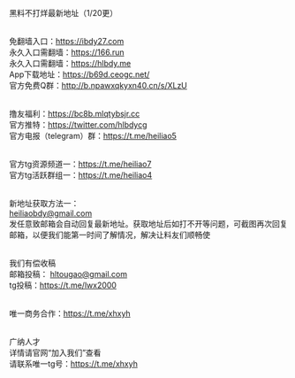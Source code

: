 黑料不打烊最新地址（1/20更）

<br>免翻墙入口：https://ibdy27.com
<br>永久入口需翻墙：https://166.run
<br>永久入口需翻墙：https://hlbdy.me
<br>App下载地址：https://b69d.ceogc.net/
<br>官方免费Q群：http://b.npawxqkyxn40.cn/s/XLzU

<br>撸友福利：https://bc8b.mlqtybsjr.cc
<br>官方推特：https://twitter.com/hlbdycg
<br>官方电报（telegram）群：https://t.me/heiliao5

<br>官方tg资源频道一：https://t.me/heiliao7
<br>官方tg活跃群组一：https://t.me/heiliao4

<br>新地址获取方法一：
<br>heiliaobdy@gmail.com
<br>发任意致邮箱会自动回复最新地址。获取地址后如打不开等问题，可截图再次回复邮箱，以便我们能第一时间了解情况，解决让料友们顺畅使

<br>我们有偿收稿
<br>邮箱投稿： hltougao@gmail.com
<br>tg投稿：https://t.me/lwx2000

<br>唯一商务合作：https://t.me/xhxyh

<br>广纳人才
<br>详情请官网“加入我们”查看
<br>请联系唯一tg号：https://t.me/xhxyh


